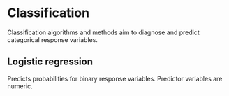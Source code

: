 # Classification
Classification algorithms and methods aim to
diagnose and predict categorical response variables.

## Logistic regression
Predicts probabilities for binary response variables.
Predictor variables are numeric.
